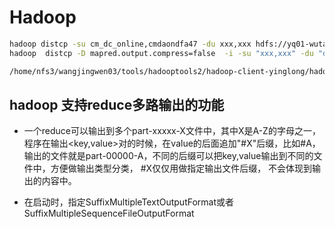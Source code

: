 # Hadoop

```sh
hadoop distcp -su cm_dc_online,cmdaondfa47 -du xxx,xxx hdfs://yq01-wutai-hdfs.dmop.baidu.com:54310/app/ecom/cm/online_dc/online/new_orc/fc_lu/100p/20171106 hdfs://nmg01-mulan-hdfs.dmop.baidu.com:54310/app/ecom/fcr-model/lianglei02/dc
hadoop  distcp -D mapred.output.compress=false  -i -su "xxx,xxx" -du "dddd,dddd" -overwrite 源路径 目标路径

/home/nfs3/wangjingwen03/tools/hadooptools2/hadoop-client-yinglong/hadoop/bin/hadoop distcp afs://yinglong.afs.baidu.com:9902/user/fmflow/yunfan/job_output/task_4336/  afs://yinglong.afs.baidu.com:9902/user/rmp-mixer/rmp-individual/wangjingwen03/shuaku/ocr/top1_batch_7/
```



## hadoop 支持reduce多路输出的功能

- 一个reduce可以输出到多个part-xxxxx-X文件中，其中X是A-Z的字母之一，程序在输出<key,value>对的时候，在value的后面追加"#X"后缀，比如#A，输出的文件就是part-00000-A，不同的后缀可以把key,value输出到不同的文件中，方便做输出类型分类， #X仅仅用做指定输出文件后缀， 不会体现到输出的内容中。

- 在启动时，指定SuffixMultipleTextOutputFormat或者 SuffixMultipleSequenceFileOutputFormat


